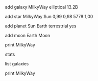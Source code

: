   
add galaxy MilkyWay elliptical 13.2B

add star MilkyWay Sun 0,99 0,98 5778 1,00

add planet Sun Earth terrestrial yes

add moon Earth Moon

print MilkyWay

stats

list galaxies

print MilkyWay
